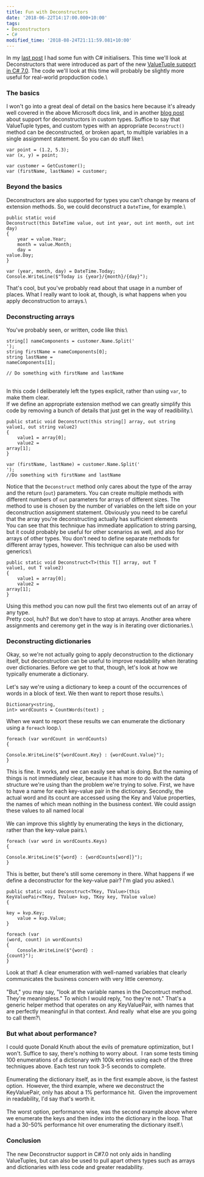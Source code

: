 ```yaml
---
title: Fun with Deconstructors
date: '2018-06-22T14:17:00.000+10:00'
tags:
- Deconstructors
- C#
modified_time: '2018-08-24T21:11:59.081+10:00'
---
```

In my [last
post](http://adventures-in-code.blogspot.com/2018/06/fun-with-initialisers.html)
I had some fun with C# initialisers. This time we\'ll look at
Deconstructors that were introduced as part of the new [ValueTuple
support in C#
7.0](https://docs.microsoft.com/en-us/dotnet/csharp/whats-new/csharp-7#tuples).
The code we\'ll look at this time will probably be slightly more useful
for real-world propduction code.\

### The basics

I won\'t go into a great deal of detail on the basics here because it\'s
already well covered in the above Microsoft docs link, and in another
[blog
post](https://andrewlock.net/deconstructors-for-non-tuple-types-in-c-7-0/)
about support for deconstructors in custom types. Suffice to say that
ValueTuple types, and custom types with an appropriate `Deconstruct()`
method can be deconstructed, or broken apart, to multiple variables in a
single assignment statement. So you can do stuff like:\

    var point = (1.2, 5.3);
    var (x, y) = point;

    var customer = GetCustomer();
    var (firstName, lastName) = customer;

### Beyond the basics

Deconstructors are also supported for types you can\'t change by means
of extension methods. So, we could deconstruct a `DateTime`, for
example.\

    public static void
    Deconstruct(this DateTime value, out int year, out int month, out int day)
    {
        year = value.Year;
        month = value.Month;
        day =
    value.Day;
    }

    var (year, month, day) = DateTime.Today;
    Console.WriteLine($"Today is {year}/{month}/{day}");

That\'s cool, but you\'ve probably read about that usage in a number of
places. What I really want to look at, though, is what happens when you
apply deconstruction to arrays.\

### Deconstructing arrays

You\'ve probably seen, or written, code like this:\

    string[] nameComponents = customer.Name.Split('
    ');
    string firstName = nameComponents[0];
    string lastName =
    nameComponents[1];

    // Do something with firstName and lastName

\
In this code I deliberately left the types explicit, rather than using
`var`, to make them clear.\
If we define an appropriate extension method we can greatly simplify
this code by removing a bunch of details that just get in the way of
readibility.\

    public static void Deconstruct(this string[] array, out string
    value1, out string value2)
    {
        value1 = array[0];
        value2 =
    array[1];
    }

    var (firstName, lastName) = customer.Name.Split('
    ');
    //Do something with firstName and lastName

Notice that the `Deconstruct` method only cares about the type of the
array and the return (`out`) parameters. You can create multiple methods
with different numbers of `out` parameters for arrays of different
sizes. The method to use is chosen by the number of variables on the
left side on your deconstruction assignment statement. Obviously you
need to be careful that the array you\'re deconstructing actually has
sufficient elements\
You can see that this technique has immediate application to string
parsing, but it could probably be useful for other scenarios as well,
and also for arrays of other types. You don\'t need to define separate
methods for different array types, however. This technique can also be
used with generics:\

    public static void Deconstruct<T>(this T[] array, out T
    value1, out T value2)
    {
        value1 = array[0];
        value2 =
    array[1];
    }

Using this method you can now pull the first two elements out of an
array of any type.\
Pretty cool, huh? But we don\'t have to stop at arrays. Another area
where assignments and ceremony get in the way is in iterating over
dictionaries.\

### Deconstructing dictionaries

Okay, so we\'re not actually going to apply deconstruction to the
dictionary itself, but deconstruction can be useful to improve
readability when iterating over dictionaries. Before we get to that,
though, let\'s look at how we typically enumerate a dictionary.\
\
Let\'s say we\'re using a dictionary to keep a count of the occurrences
of words in a block of text. We then want to report those results.\

    Dictionary<string,
    int> wordCounts = CountWords(text) ;

When we want to report these results we can enumerate the dictionary
using a `foreach` loop.\

    foreach (var wordCount in wordCounts) 
    {

    Console.WriteLine($"{wordCount.Key} : {wordCount.Value}");
    }

This is fine. It works, and we can easily see what is doing. But the
naming of things is not immediately clear, because it has more to do
with the data structure we\'re using than the problem we\'re trying to
solve. First, we have to have a name for each key-value pair in the
dictionary. Secondly, the actual word and its count are accessed using
the Key and Value properties, the names of which mean nothing in the
business context. We could assign these values to all named local\
\
We can improve this slightly by enumerating the keys in the dictionary,
rather than the key-value pairs.\

    foreach (var word in wordCounts.Keys)
    {

    Console.WriteLine($"{word} : {wordCounts[word]}");
    } 

This is better, but there\'s still some ceremony in there. What happens
if we define a deconstructor for the key-value pair? I\'m glad you
asked.\

    public static void Deconstruct<TKey, TValue>(this
    KeyValuePair<TKey, TValue> kvp, TKey key, TValue value) 
    {

    key = kvp.Key;
        value = kvp.Value;
    } 

    foreach (var
    (word, count) in wordCounts)
    {
        Console.WriteLine($"{word} :
    {count}");
    } 

Look at that! A clear enumeration with well-named variables that clearly
communicates the business concern with very little ceremony.\
\
\"But,\" you may say, \"look at the variable names in the Decontruct
method. They\'re meaningless.\" To which I would reply, \"no they\'re
not.\" That\'s a generic helper method that operates on any
KeyValuePair, with names that are perfectly meaningful in that context.
And really  what else are you going to call them?\

### But what about performance?

I could quote Donald Knuth about the evils of premature optimization,
but I won\'t. Suffice to say, there\'s nothing to worry about.  I ran
some tests timing 100 enumerations of a dictionary with 100k entries
using each of the three techniques above. Each test run took 3-5 seconds
to complete.\
\
Enumerating the dictionary itself, as in the first example above, is the
fastest option.  However, the third example, where we deconstruct the
KeyValuePair, only has about a 1% performance hit.  Given the
improvement in readability, I\'d say that\'s worth it.\
\
The worst option, performance wise, was the second example above where
we enumerate the keys and then index into the dictionary in the loop.
That had a 30-50% performance hit over enumerating the dictionary
itself.\

### Conclusion

The new Deconstructor support in C#7.0 not only aids in handling
ValueTuples, but can also be used to pull apart others types such as
arrays and dictionaries with less code and greater readability.
